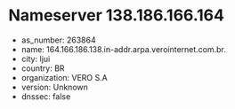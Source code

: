 # Nameserver 138.186.166.164

* as_number: 263864
* name: 164.166.186.138.in-addr.arpa.verointernet.com.br.
* city: Ijui
* country: BR
* organization: VERO S.A
* version: Unknown
* dnssec: false
